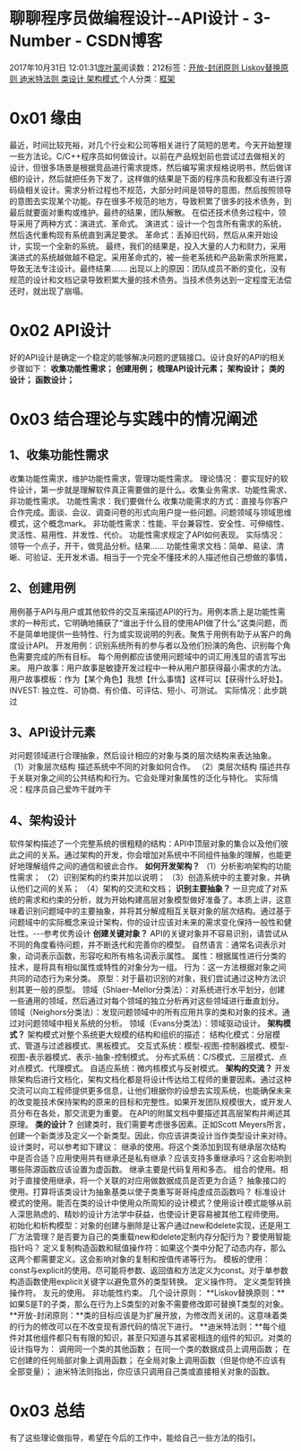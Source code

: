 
# 聊聊程序员做编程设计--API设计 - 3-Number - CSDN博客


2017年10月31日 12:01:31[庞叶蒙](https://me.csdn.net/pangyemeng)阅读数：212标签：[开放-封闭原则																](https://so.csdn.net/so/search/s.do?q=开放-封闭原则&t=blog)[Liskov替换原则																](https://so.csdn.net/so/search/s.do?q=Liskov替换原则&t=blog)[迪米特法则																](https://so.csdn.net/so/search/s.do?q=迪米特法则&t=blog)[类设计																](https://so.csdn.net/so/search/s.do?q=类设计&t=blog)[架构模式																](https://so.csdn.net/so/search/s.do?q=架构模式&t=blog)[
							](https://so.csdn.net/so/search/s.do?q=类设计&t=blog)[
																					](https://so.csdn.net/so/search/s.do?q=迪米特法则&t=blog)个人分类：[框架																](https://blog.csdn.net/pangyemeng/article/category/6037438)
[
																								](https://so.csdn.net/so/search/s.do?q=迪米特法则&t=blog)
[
				](https://so.csdn.net/so/search/s.do?q=Liskov替换原则&t=blog)
[
			](https://so.csdn.net/so/search/s.do?q=Liskov替换原则&t=blog)
[
		](https://so.csdn.net/so/search/s.do?q=开放-封闭原则&t=blog)

# 0x01 缘由
最近，时间比较充裕，对几个行业和公司等相关进行了简短的思考。今天开始整理一些方法论。C/C++程序员如何做设计。以前在产品规划前也尝试过去做相关的设计，但很多场景是根据竞品进行需求提炼，然后编写需求规格说明书，然后做详细的设计，然后就把任务下发了，这样做的结果是下面的程序员和我都没有进行源码级相关设计。需求分析过程也不规范，大部分时间是领导的意图，然后按照领导的意图去实现某个功能。存在很多不规范的地方，导致积累了很多的技术债务，到最后就要面对重构或维护。最终的结果，团队解散。
在偿还技术债务过程中，领导采用了两种方式：演进式、革命式。
演进式：设计一个包含所有需求的系统，然后迭代重构现有系统直到满足要求。
革命式：丢掉旧代码，然后从来开始设计，实现一个全新的系统。
最终，我们的结果是，投入大量的人力和财力，采用演进式的系统越做越不稳定。采用革命式的，被一些老系统和产品新需求所拖累，导致无法专注设计。最终结果.......
出现以上的原因：团队成员不断的变化，没有规范的设计和文档记录导致积累大量的技术债务。当技术债务达到一定程度无法偿还时，就出现了崩塌。

# 0x02 API设计
好的API设计是确定一个稳定的能够解决问题的逻辑接口。设计良好的API的相关步骤如下：
**收集功能性需求；**
**创建用例；**
**梳理API设计元素；**
**架构设计；**
**类的设计；**
**函数设计；**

# 0x03 结合理论与实践中的情况阐述
## 1、收集功能性需求
收集功能性需求，维护功能性需求，管理功能性需求。
理论情况：
要实现好的软件设计，第一步就是理解软件真正需要做的是什么。收集业务需求、功能性需求、非功能性需求。
功能性需求：我们要做什么
收集功能需求的方式：直接与你客户合作完成。面谈、会议、调查问卷的形式向用户提一些问题。问题领域与领域思维模式，这个概念mark。
非功能性需求：性能、平台兼容性、安全性、可伸缩性、灵活性、易用性、并发性、代价。
功能性需求规定了API如何表现。
实际情况：
领导一个点子，开干，做竞品分析。结果......
功能性需求文档：简单、易读、清晰、可验证、无开发术语。相当于一个完全不懂技术的人描述他自己想做的事情，

## 2、创建用例
用例基于API与用户或其他软件的交互来描述API的行为。用例本质上是功能性需求的一种形式，它明确地捕获了“谁出于什么目的使用API做了什么”这类问题，而不是简单地提供一些特性、行为或实现说明的列表。聚焦于用例有助于从客户的角度设计API。
开发用例：识别系统所有的参与者以及他们扮演的角色、识别每个角色需要完成的所有目标。
每个用例都应该使用问题域中的词汇用浅显的语言写出来。
用户故事：用户故事是敏捷开发过程中一种从用户那获得最小需求的方法。
用户故事模板：作为【某个角色】我想【什么事情】这样可以【获得什么好处】。
INVEST: 独立性、可协商、有价值、可评估、短小、可测试。
实际情况：此步跳过
## 3、API设计元素
对问题领域进行合理抽象，然后设计相应的对象与类的层次结构来表达抽象。
（1）对象层次结构
描述系统中不同的对象如何合作。
（2）类层次结构
描述共存于关联对象之间的公共结构和行为。它会处理对象属性的泛化与特化。
实际情况：程序员自己爱咋干就咋干

## 4、架构设计
软件架构描述了一个完整系统的很粗糙的结构：API中顶层对象的集合以及他们彼此之间的关系。通过架构的开发，你会增加对系统中不同组件抽象的理解，也能更好地理解组件之间的通信和彼此合作。
**如何开发架构？**
（1）分析影响架构的功能性需求；
（2）识别架构的约束并加以说明；
（3）创造系统中的主要对象，并确认他们之间的关系；
（4）架构的交流和文档；
**识别主要抽象？**
一旦完成了对系统的需求和约束的分析，就为开始构建高层对象模型做好准备了。本质上讲，这意味着识别问题域中的主要抽象，并将其分解成相互关联对象的层次结构。通过基于问题域中的实际概念来设计架构，你的设计应该对未来的需求变化保持一般性和健壮性。---参考优秀设计
**创建关键对象？**
API的关键对象并不容易识别，请尝试从不同的角度看待问题，并不断迭代和完善你的模型。
自然语言：通常名词表示对象，动词表示函数，形容吃和所有格名词表示属性。
属性：根据属性进行分类的技术，是将具有相似属性或特性的对象分为一组。
行为：这一方法根据对象之间共同的动态行为来分类。
原型：对于最初识别的对象，我们尝试通过这种方法识别其更一般的原型。
领域（Shlaer-Mellor分类法）：对系统进行水平划分，创建一些通用的领域，然后通过对每个领域的独立分析再对这些领域进行垂直划分。
领域（Neighors分类法）：发现问题领域中的所有应用共享的类和对象的技术。通过对问题领域中相关系统的分析。
领域（Evans分类法）：领域驱动设计。
**架构模式？**
架构模式对整个系统更大规模的结构和组织的描述：
结构化模式：分层模式、管道与过滤器模式、黑板模式。
交互式系统：模型-视图-控制器模式、模型-视图-表示器模式、表示-抽象-控制模式。
分布式系统：C/S模式、三层模式、点对点模式、代理模式。
自适应系统：微内核模式与反射模式。
**架构的交流？**
开发除架构后进行文档化，架构文档化都是将设计传达给工程师的重要因素。通过这种交流可以向工程师提供更多信息，让他们根据你的设想去实现系统，也能确保未来的改变能技术保持架构的原来的目标和完整性。如果开发团队规模很大，或开发人员分布在各处，那交流更为重要。
在API的附属文档中要描述其高层架构并阐述其原理。
**类的设计？**
创建类时，我们需要考虑很多因素。正如Scott Meyers所言，创建一个新类涉及定义一个新类型。因此，你应该讲类设计当作类型设计来对待。设计类时，可以参考如下建议：
继承的使用。将这个类添加到现有继承层次结构中是否合适？应用使用共有继承还是私有继承？应该支持多重继承吗？这会影响到哪些陈源函数应该设置为虚函数。 继承主要是代码复用和多态。
组合的使用。相对于直接使用继承，将一个关联的对应用做数据成员是否更为合适？
抽象接口的使用。打算将该类设计为抽象基类以使子类重写哥哥纯虚成员函数吗？
标准设计模式的使用。能否在类的设计中使用众所周知的设计模式？使用设计模式能够从前人深思熟虑的、精妙的设计方法学中获益，也使设计更容易被其他工程师使用。
初始化和析构模型：对象的创建与删除是让客户通过new和delete实现，还是用工厂方法管理？是否要为自己的类重载new和delete定制内存分配行为？要使用智能指针吗？
定义复制构造函数和赋值操作符：如果这个类中分配了动态内存，那么这两个都需要定义。这会影响对象的复制和按值传递等行为。
模板的使用：
const与explicit的使用。尽可能将参数、返回值和方法定义为const。对于单参数构造函数使用explicit关键字以避免意外的类型转换。
定义操作符。
定义类型转换操作符。
友元的使用。
非功能性约束。
几个设计原则：
**Liskov替换原则：**如果S是T的子类，那么在行为上S类型的对象不需要修改即可替换T类型的对象。
**开放-封闭原则：**类的目标应该是为扩展开放，为修改而关闭的。这意味着类的行为的修改可以在不改变现有源代码的情况下进行。
**迪米特法则：**每个组件对其他组件都只有有限的知识，甚至只知道与其紧密相连的组件的知识。对类的设计指导为：
调用同一个类的其他函数；
在同一个类的数据成员上调用函数；
在它创建的任何局部对象上调用函数；
在全局对象上调用函数（但是你绝不应该有全部变量）；
迪米特法则指出，你应该只调用自己类或直接相关对象的函数。

# 0x03 总结
有了这些理论做指导，希望在今后的工作中，能给自己一些方法的指引。





